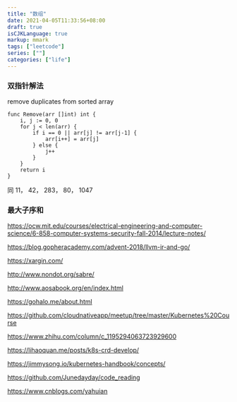 ```yaml
---
title: "数组"
date: 2021-04-05T11:33:56+08:00
draft: true
isCJKLanguage: true
markup: mmark
tags: ["leetcode"]
series: [""]
categories: ["life"]
---
```


### 双指针解法

remove duplicates from sorted array

```golang
func Remove(arr []int) int {
    i, j := 0, 0
    for j < len(arr) {
        if i == 0 || arr[j] != arr[j-1] {
            arr[i++] = arr[j]
        } else {
            j++
        }
    }
    return i
}

```
同 11， 42， 283， 80， 1047


### 最大子序和

https://ocw.mit.edu/courses/electrical-engineering-and-computer-science/6-858-computer-systems-security-fall-2014/lecture-notes/

https://blog.gopheracademy.com/advent-2018/llvm-ir-and-go/

https://xargin.com/

http://www.nondot.org/sabre/

http://www.aosabook.org/en/index.html

https://gohalo.me/about.html

https://github.com/cloudnativeapp/meetup/tree/master/Kubernetes%20Course

https://www.zhihu.com/column/c_1195294063723929600

https://lihaoquan.me/posts/k8s-crd-develop/

https://jimmysong.io/kubernetes-handbook/concepts/

https://github.com/Junedayday/code_reading

https://www.cnblogs.com/yahuian